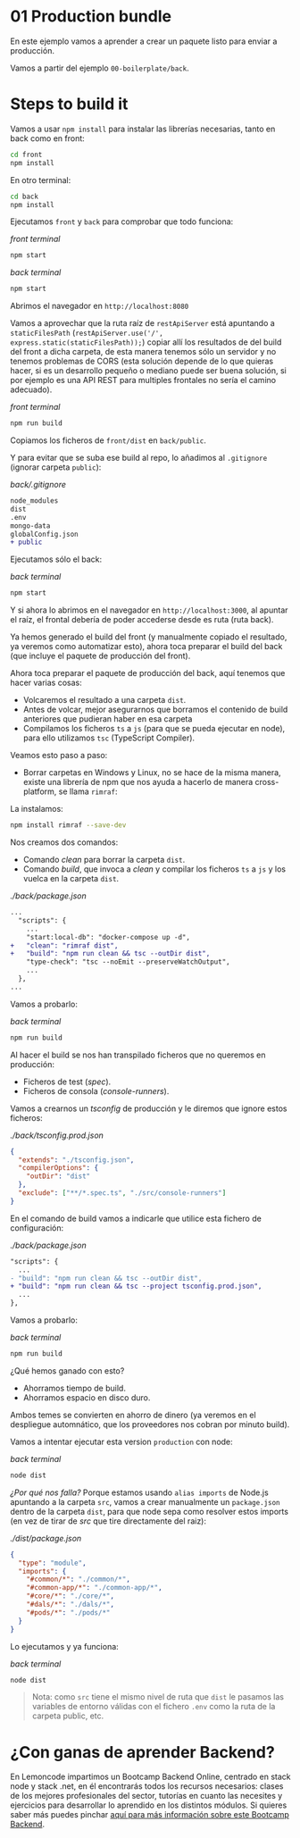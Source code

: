 # 01 Production bundle

En este ejemplo vamos a aprender a crear un paquete listo para enviar a producción.

Vamos a partir del ejemplo `00-boilerplate/back`.

# Steps to build it

Vamos a usar `npm install` para instalar las librerías necesarias, tanto en back como en front:

```bash
cd front
npm install

```

En otro terminal:

```bash
cd back
npm install

```

Ejecutamos `front` y `back` para comprobar que todo funciona:

_front terminal_

```bash
npm start

```

_back terminal_

```bash
npm start

```

Abrimos el navegador en `http://localhost:8080`

Vamos a aprovechar que la ruta raíz de `restApiServer` está apuntando a `staticFilesPath` (`restApiServer.use('/', express.static(staticFilesPath));`) copiar allí los resultados de del build del front a dicha carpeta, de esta manera tenemos sólo un servidor y no tenemos problemas de CORS (esta solución depende de lo que quieras hacer, si es un desarrollo pequeño o mediano puede ser buena solución, si por ejemplo es una API REST para multiples frontales no sería el camino adecuado).

_front terminal_

```bash
npm run build
```

Copiamos los ficheros de `front/dist` en `back/public`.

Y para evitar que se suba ese build al repo, lo añadimos al `.gitignore` (ignorar carpeta `public`):

_back/.gitignore_

```diff
node_modules
dist
.env
mongo-data
globalConfig.json
+ public

```

Ejecutamos sólo el back:

_back terminal_

```bash
npm start

```

Y si ahora lo abrimos en el navegador en `http://localhost:3000`, al apuntar el raíz, el frontal debería de poder accederse desde es ruta (ruta back).

Ya hemos generado el build del front (y manualmente copiado el resultado, ya veremos como automatizar esto), ahora toca preparar el build del back (que incluye el paquete de producción del front).

Ahora toca preparar el paquete de producción del back, aquí tenemos que hacer varias cosas:

- Volcaremos el resultado a una carpeta `dist`.
- Antes de volcar, mejor asegurarnos que borramos el contenido de build anteriores que pudieran haber en esa carpeta
- Compilamos los ficheros `ts` a `js` (para que se pueda ejecutar en node), para ello utilizamos `tsc` (TypeScript Compiler).

Veamos esto paso a paso:

- Borrar carpetas en Windows y Linux, no se hace de la misma manera, existe una librería de npm que nos ayuda a hacerlo de manera cross-platform, se llama `rimraf`:

La instalamos:

```bash
npm install rimraf --save-dev

```

Nos creamos dos comandos:

- Comando _clean_ para borrar la carpeta `dist`.
- Comando _build_, que invoca a _clean_ y compilar los ficheros `ts` a `js` y los vuelca en la carpeta `dist`.

_./back/package.json_

```diff
...
  "scripts": {
    ...
    "start:local-db": "docker-compose up -d",
+   "clean": "rimraf dist",
+   "build": "npm run clean && tsc --outDir dist",
    "type-check": "tsc --noEmit --preserveWatchOutput",
    ...
  },
...
```

Vamos a probarlo:

_back terminal_

```bash
npm run build
```

Al hacer el build se nos han transpilado ficheros que no queremos en producción:

- Ficheros de test (_spec_).
- Ficheros de consola (_console-runners_).

Vamos a crearnos un _tsconfig_ de producción y le diremos que ignore estos ficheros:

_./back/tsconfig.prod.json_

```json
{
  "extends": "./tsconfig.json",
  "compilerOptions": {
    "outDir": "dist"
  },
  "exclude": ["**/*.spec.ts", "./src/console-runners"]
}
```

En el comando de build vamos a indicarle que utilice esta fichero de configuración:

_./back/package.json_

```diff
"scripts": {
  ...
- "build": "npm run clean && tsc --outDir dist",
+ "build": "npm run clean && tsc --project tsconfig.prod.json",
  ...
},

```

Vamos a probarlo:

_back terminal_

```bash
npm run build
```

¿Qué hemos ganado con esto?

- Ahorramos tiempo de build.
- Ahorramos espacio en disco duro.

Ambos temes se convierten en ahorro de dinero (ya veremos en el despliegue automnático, que los proveedores nos cobran por minuto build).

Vamos a intentar ejecutar esta version `production` con node:

_back terminal_

```bash
node dist

```

_¿Por qué nos falla?_ Porque estamos usando `alias imports` de Node.js apuntando a la carpeta `src`, vamos a crear manualmente un `package.json` dentro de la carpeta `dist`, para que node sepa como resolver estos imports (en vez de tirar de _src_ que tire directamente del raiz):

_./dist/package.json_

```json
{
  "type": "module",
  "imports": {
    "#common/*": "./common/*",
    "#common-app/*": "./common-app/*",
    "#core/*": "./core/*",
    "#dals/*": "./dals/*",
    "#pods/*": "./pods/*"
  }
}
```

Lo ejecutamos y ya funciona:

_back terminal_

```bash
node dist

```

> Nota: como `src` tiene el mismo nivel de ruta que `dist` le pasamos las variables de entorno válidas con el fichero `.env` como la ruta de la carpeta public, etc.

# ¿Con ganas de aprender Backend?

En Lemoncode impartimos un Bootcamp Backend Online, centrado en stack node y stack .net, en él encontrarás todos los recursos necesarios: clases de los mejores profesionales del sector, tutorías en cuanto las necesites y ejercicios para desarrollar lo aprendido en los distintos módulos. Si quieres saber más puedes pinchar [aquí para más información sobre este Bootcamp Backend](https://lemoncode.net/bootcamp-backend#bootcamp-backend/banner).
